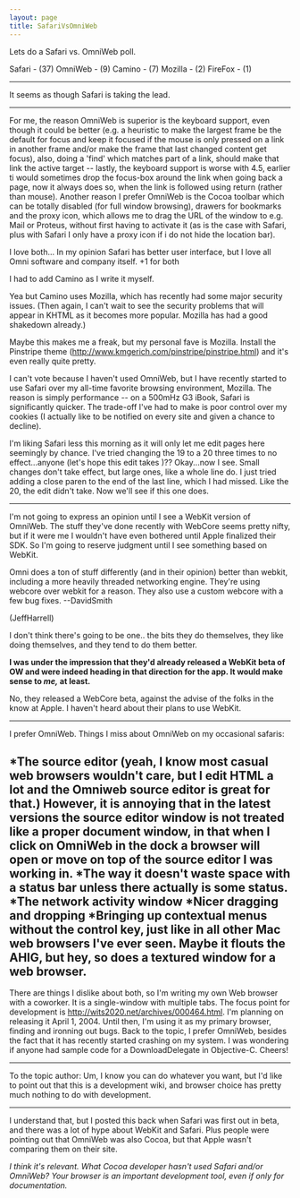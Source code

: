 ```yaml
---
layout: page
title: SafariVsOmniWeb
---
```


Lets do a Safari vs. OmniWeb poll.

    
  Safari   - (37)
  OmniWeb  - (9)
  Camino   - (7)
  Mozilla  - (2)
  FireFox  - (1)


----

It seems as though Safari is taking the lead.

----

For me, the reason OmniWeb is superior is the keyboard support, even though it could be better (e.g. a heuristic to make the largest frame be the default for focus and keep it focused if the mouse is only pressed on a link in another frame and/or make the frame that last changed content get focus), also, doing a 'find' which matches part of a link, should make that link the active target -- lastly, the keyboard support is worse with 4.5, earlier ti would sometimes drop the focus-box around the link when going back a page, now it always does so, when the link is followed using return (rather than mouse). Another reason I prefer OmniWeb is the Cocoa toolbar which can be totally disabled (for full window browsing), drawers for bookmarks and the proxy icon, which allows me to drag the URL of the window to e.g. Mail or Proteus, without first having to activate it (as is the case with Safari, plus with Safari I only have a proxy icon if i do not hide the location bar).

I love both... In my opinion Safari has better user interface, but I love all Omni software and company itself. +1 for both

I had to add Camino as I write it myself.

Yea but Camino uses Mozilla, which has recently had some major security issues. (Then again, I can't wait to see the security problems that will appear in KHTML as it becomes more popular. Mozilla has had a good shakedown already.)

Maybe this makes me a freak, but my personal fave is Mozilla.  Install the Pinstripe theme (http://www.kmgerich.com/pinstripe/pinstripe.html) and it's even really quite pretty.

I can't vote because I haven't used OmniWeb, but I have recently started to use Safari over my all-time favorite browsing environment, Mozilla.  The reason is simply performance -- on a 500mHz G3 iBook, Safari is significantly quicker.  The trade-off I've had to make is poor control over my cookies (I actually like to be notified on every site and given a chance to decline).

I'm liking Safari less this morning as it will only let me edit pages here seemingly by chance. I've tried changing the 19 to a 20 three times to no effect...anyone (let's hope this edit takes <grin>)?? Okay...now I see. Small changes don't take effect, but large ones, like a whole line do. I just tried adding a close paren to the end of the last line, which I had missed. Like the 20, the edit didn't take. Now we'll see if this one does.

----

I'm not going to express an opinion until I see a WebKit version of OmniWeb. The stuff they've done recently with WebCore seems pretty nifty, but if it were me I wouldn't have even bothered until Apple finalized their SDK. So I'm going to reserve judgment until I see something based on WebKit.

Omni does a ton of stuff differently (and in their opinion) better than webkit, including a more heavily threaded networking engine. They're using webcore over webkit for a reason. They also use a custom webcore with a few bug fixes. --DavidSmith

(JeffHarrell)

I don't think there's going to be one.. the bits they do themselves, they like doing themselves, and they tend to do them better.

**I was under the impression that they'd already released a WebKit beta of OW and were indeed heading in that direction for the app. It would make sense to *me,* at least.**

No, they released a WebCore beta, against the advise of the folks in the know at Apple. I haven't heard about their plans to use WebKit.

----
I prefer OmniWeb. Things I miss about OmniWeb on my occasional safaris:


*The source editor (yeah, I know most casual web browsers wouldn't care, but I edit HTML a lot and the Omniweb source editor is great for that.) However, it is annoying that in the latest versions the source editor window is not treated like a proper document window, in that when I click on OmniWeb in the dock a browser will open or move on top of the source editor I was working in.
*The way it doesn't waste space with a status bar unless there actually is some status.
*The network activity window
*Nicer dragging and dropping
*Bringing up contextual menus without the control key, just like in all other Mac web browsers I've ever seen. Maybe it flouts the AHIG, but hey, so does a textured window for a web browser.
----
There are things I dislike about both, so I'm writing my own Web browser with a coworker. It is a single-window with multiple tabs. The focus point for development is http://wits2020.net/archives/000464.html. I'm planning on releasing it April 1, 2004. Until then, I'm using it as my primary browser, finding and ironning out bugs. Back to the topic, I prefer OmniWeb, besides the fact that it has recently started crashing on my system. 
I was wondering if anyone had sample code for a DownloadDelegate in Objective-C. Cheers!

----

To the topic author: Um, I know you can do whatever you want, but I'd like to point out that this is a development wiki, and browser choice has pretty much nothing to do with development.

----

I understand that, but I posted this back when Safari was first out in beta, and there was a lot of hype about WebKit and Safari. Plus people were pointing out that OmniWeb was also Cocoa, but that Apple wasn't comparing them on their site.

*I think it's relevant. What Cocoa developer hasn't used Safari and/or OmniWeb? Your browser is an important development tool, even if only for documentation.*

